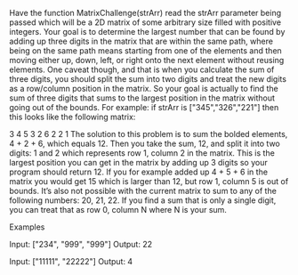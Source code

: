 Have the function MatrixChallenge(strArr) read the strArr parameter being passed which will be a 2D matrix of some arbitrary size filled with positive integers. Your goal is to determine the largest number that can be found by adding up three digits in the matrix that are within the same path, where being on the same path means starting from one of the elements and then moving either up, down, left, or right onto the next element without reusing elements. One caveat though, and that is when you calculate the sum of three digits, you should split the sum into two digits and treat the new digits as a row/column position in the matrix. So your goal is actually to find the sum of three digits that sums to the largest position in the matrix without going out of the bounds. For example: if strArr is ["345","326","221"] then this looks like the following matrix:

3 4 5
3 2 6
2 2 1
The solution to this problem is to sum the bolded elements, 4 + 2 + 6, which equals 12. Then you take the sum, 12, and split it into two digits: 1 and 2 which represents row 1, column 2 in the matrix. This is the largest position you can get in the matrix by adding up 3 digits so your program should return 12. If you for example added up 4 + 5 + 6 in the matrix you would get 15 which is larger than 12, but row 1, column 5 is out of bounds. It’s also not possible with the current matrix to sum to any of the following numbers: 20, 21, 22. If you find a sum that is only a single digit, you can treat that as row 0, column N where N is your sum.

Examples

Input: ["234", "999", "999"]
Output: 22

Input: ["11111", "22222"]
Output: 4